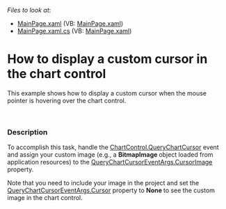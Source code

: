 <!-- default file list -->
*Files to look at*:

* [MainPage.xaml](./CS/SilverlightApplication1/MainPage.xaml) (VB: [MainPage.xaml](./VB/SilverlightApplication1/MainPage.xaml))
* [MainPage.xaml.cs](./CS/SilverlightApplication1/MainPage.xaml.cs) (VB: [MainPage.xaml](./VB/SilverlightApplication1/MainPage.xaml))
<!-- default file list end -->
# How to display a custom cursor in the chart control


<p>This example shows how to display a custom cursor when the mouse pointer is hovering over the chart control. </p><br />



<h3>Description</h3>

<p>To accomplish this task, handle the <a href="http://help.devexpress.com/#Silverlight/DevExpressXpfChartsChartControl_QueryChartCursortopic"><u>ChartControl.QueryChartCursor</u></a>  event and assign your custom image (e.g., a <strong>BitmapImage </strong>object loaded from application resources) to the <a href="http://help.devexpress.com/#Silverlight/DevExpressXpfChartsQueryChartCursorEventArgs_CursorImagetopic"><u>QueryChartCursorEventArgs.CursorImage</u></a>   property.</p><p>Note that you need to include your image in the project and set the  <a href="http://help.devexpress.com/#Silverlight/DevExpressXpfChartsQueryChartCursorEventArgs_Cursortopic"><u>QueryChartCursorEventArgs.Cursor</u></a>  property to <strong>None </strong>to see the custom image in the chart control. </p><br />


<br/>


